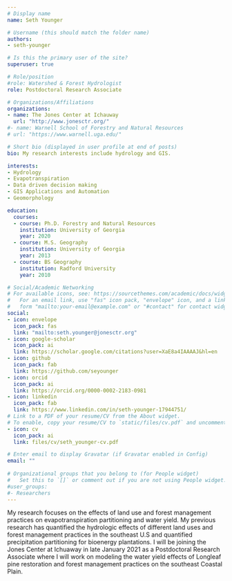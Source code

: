 ```yaml
---
# Display name
name: Seth Younger

# Username (this should match the folder name)
authors:
- seth-younger

# Is this the primary user of the site?
superuser: true

# Role/position
#role: Watershed & Forest Hydrologist
role: Postdoctoral Research Associate

# Organizations/Affiliations
organizations:
- name: The Jones Center at Ichauway
  url: "http://www.jonesctr.org/"
#- name: Warnell School of Forestry and Natural Resources
# url: "https://www.warnell.uga.edu/"

# Short bio (displayed in user profile at end of posts)
bio: My research interests include hydrology and GIS.

interests:
- Hydrology
- Evapotranspiration
- Data driven decision making
- GIS Applications and Automation
- Geomorphology

education:
  courses:
  - course: Ph.D. Forestry and Natural Resources
    institution: University of Georgia
    year: 2020
  - course: M.S. Geography
    institution: University of Georgia
    year: 2013
  - course: BS Geography
    institution: Radford University
    year: 2010

# Social/Academic Networking
# For available icons, see: https://sourcethemes.com/academic/docs/widgets/#icons
#   For an email link, use "fas" icon pack, "envelope" icon, and a link in the
#   form "mailto:your-email@example.com" or "#contact" for contact widget.
social:
- icon: envelope
  icon_pack: fas
  link: "mailto:seth.younger@jonesctr.org"
- icon: google-scholar
  icon_pack: ai
  link: https://scholar.google.com/citations?user=XaE8a4IAAAAJ&hl=en
- icon: github
  icon_pack: fab
  link: https://github.com/seyounger
- icon: orcid
  icon_pack: ai
  link: https://orcid.org/0000-0002-2183-0981
- icon: linkedin
  icon_pack: fab
  link: https://www.linkedin.com/in/seth-younger-17944751/
# Link to a PDF of your resume/CV from the About widget.
# To enable, copy your resume/CV to `static/files/cv.pdf` and uncomment the lines below.  
- icon: cv
  icon_pack: ai
  link: files/cv/seth_younger-cv.pdf

# Enter email to display Gravatar (if Gravatar enabled in Config)
email: ""
  
# Organizational groups that you belong to (for People widget)
#   Set this to `[]` or comment out if you are not using People widget.  
#user_groups:
#- Researchers
---
```


My research focuses on the effects of land use and forest management practices on evapotranspiration partitioning and water yield. My previous research has quantified the hydrologic effects of different land uses and forest management practices in the southeast U.S and quantified precipitation partitioning for bioenergy plantations. I will be joining the Jones Center at Ichuaway in late January 2021 as a Postdoctoral Research Associate where I will work on modeling the water yield effects of Longleaf pine restoration and forest management practices on the southeast Coastal Plain.
